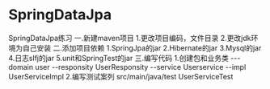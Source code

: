 # SpringDataJpa
SpringDataJpa练习
一.新建maven项目
	1.更改项目编码，文件目录
	2.更改jdk环境为自己安装
二.添加项目依赖
	1.SpringJpa的jar
	2.Hibernate的jar
	3.Mysql的jar
	4.日志slfj的jar
	5.unit和SpringTest的jar
三.编写代码
	1.创建包和业务类
		---domain
		      user
		--responsity
			  UserResponsity
		--service
		      Userservice
		      --impl
		          UserServiceImpl
	2.编写测试案列
	    src/main/java/test
	    	UserServiceTest 	    	         	  